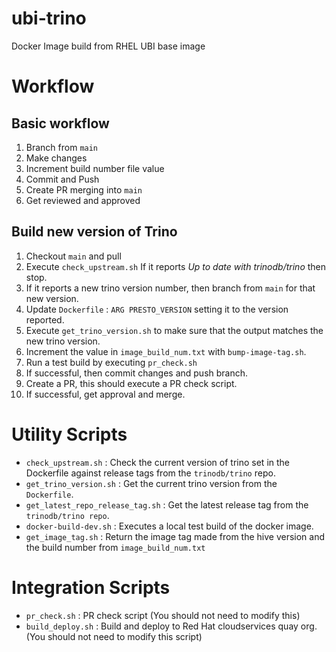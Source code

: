 # ubi-trino

Docker Image build from RHEL UBI base image

# Workflow

## Basic workflow

1. Branch from `main`
2. Make changes
3. Increment build number file value
4. Commit and Push
5. Create PR merging into `main`
6. Get reviewed and approved

## Build new version of Trino

1. Checkout `main` and pull
2. Execute `check_upstream.sh` If it reports _Up to date with trinodb/trino_ then stop.
3. If it reports a new trino version number, then branch from `main` for that new version.
4. Update `Dockerfile` : `ARG PRESTO_VERSION` setting it to the version reported.
5. Execute `get_trino_version.sh` to make sure that the output matches the new trino version.
6. Increment the value in `image_build_num.txt` with `bump-image-tag.sh`.
7. Run a test build by executing `pr_check.sh`
8. If successful, then commit changes and push branch.
9. Create a PR, this should execute a PR check script.
10. If successful, get approval and merge.

# Utility Scripts

* `check_upstream.sh` : Check the current version of trino set in the Dockerfile against release tags from the `trinodb/trino` repo.
* `get_trino_version.sh` : Get the current trino version from the `Dockerfile`.
* `get_latest_repo_release_tag.sh` : Get the latest release tag from the `trinodb/trino repo`.
* `docker-build-dev.sh` : Executes a local test build of the docker image.
* `get_image_tag.sh` : Return the image tag made from the hive version and the build number from `image_build_num.txt`

# Integration Scripts

* `pr_check.sh` : PR check script (You should not need to modify this)
* `build_deploy.sh` : Build and deploy to Red Hat cloudservices quay org. (You should not need to modify this script)

